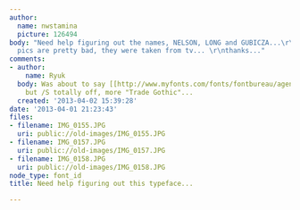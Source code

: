 ```yaml
---
author:
  name: nwstamina
  picture: 126494
body: "Need help figuring out the names, NELSON, LONG and GUBICZA...\r\nsorry the
  pics are pretty bad, they were taken from tv... \r\nthanks..."
comments:
- author:
    name: Ryuk
  body: Was about to say [[http://www.myfonts.com/fonts/fontbureau/agenda|Agenda (Extra/Ultra)Condensed]]
    but /S totally off, more "Trade Gothic"...
  created: '2013-04-02 15:39:28'
date: '2013-04-01 21:23:43'
files:
- filename: IMG_0155.JPG
  uri: public://old-images/IMG_0155.JPG
- filename: IMG_0157.JPG
  uri: public://old-images/IMG_0157.JPG
- filename: IMG_0158.JPG
  uri: public://old-images/IMG_0158.JPG
node_type: font_id
title: Need help figuring out this typeface...

---
```

